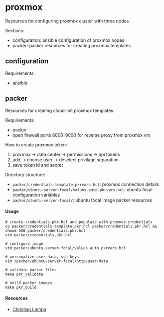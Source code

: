 # proxmox

Resources for configuring proxmox cluster with three nodes.

Sections:
- configuration: ansible configuration of proxmox nodes
- packer: packer resources for creating proxmox templates

## configuration

Requirements:
- ansible

## packer

Resources for creating cloud-init proxmox templates.

Requirements:
- packer
- open firewall ports 8000-9000 for reverse proxy from proxmox vm

How to create proxmox token:
1. proxmox -> data center -> permissions -> api tokens
2. add -> choose user -> deselect privilage separation
3. save token id and secret

Directory structure:
- `packer/credentials.template.pkrvars.hcl`: proxmox connection details
- `packer/ubuntu-server-focal/values.auto.pkrvars.hcl`: ubuntu focal configuration variables
- `packer/ubuntu-server-focal/`: ubuntu focal image packer resources

#### Usage
```
# create credentials.pkr.hcl and populate with proxmox credentials
cp packer/credentials.template.pkr.hcl packer/credentials.pkr.hcl && chmod 600 packer/credentials.pkr.hcl
vim packer/credentials.pkr.hcl

# configure image
vim packer/ubuntu-server-focal/values.auto.pkrvars.hcl

# personalize user data, ssh keys
vim /packer/ubuntu-server-focal/http/user-data

# validate packer files
make pkr_validate

# build packer images
make pkr_build
```

#### Resources
- [Christian Lempa](https://www.youtube.com/@christianlempa)
